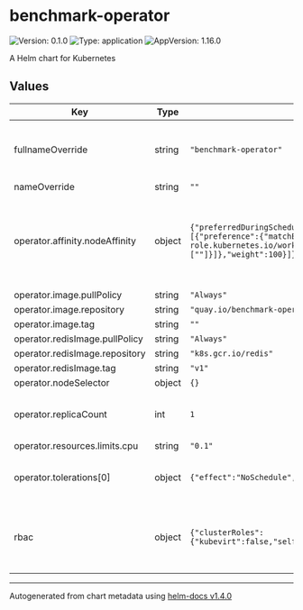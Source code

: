 # benchmark-operator

![Version: 0.1.0](https://img.shields.io/badge/Version-0.1.0-informational?style=flat-square) ![Type: application](https://img.shields.io/badge/Type-application-informational?style=flat-square) ![AppVersion: 1.16.0](https://img.shields.io/badge/AppVersion-1.16.0-informational?style=flat-square)

A Helm chart for Kubernetes

## Values

| Key | Type | Default | Description |
|-----|------|---------|-------------|
| fullnameOverride | string | `"benchmark-operator"` | (string) overrides naming of all resources |
| nameOverride | string | `""` |  |
| operator.affinity.nodeAffinity | object | `{"preferredDuringSchedulingIgnoredDuringExecution":[{"preference":{"matchExpressions":[{"key":"node-role.kubernetes.io/workload","operator":"In","values":[""]}]},"weight":100}]}` | nodeAffinity is set to make the operator run on workload nodes, but it's not required |
| operator.image.pullPolicy | string | `"Always"` |  |
| operator.image.repository | string | `"quay.io/benchmark-operator/benchmark-operator"` |  |
| operator.image.tag | string | `""` |  |
| operator.redisImage.pullPolicy | string | `"Always"` |  |
| operator.redisImage.repository | string | `"k8s.gcr.io/redis"` |  |
| operator.redisImage.tag | string | `"v1"` |  |
| operator.nodeSelector | object | `{}` |  |
| operator.replicaCount | int | `1` | how many replicas for the operator deployment |
| operator.resources.limits.cpu | string | `"0.1"` |  |
| operator.tolerations[0] | object | `{"effect":"NoSchedule","key":"role","value":"workload"}` | schedule on a workload node even if it's tainted |
| rbac | object | `{"clusterRoles":{"kubevirt":false,"selfProvisioner":false}}` | map for custom cluster roles for certain benchmarks like kubevirt |

----------------------------------------------
Autogenerated from chart metadata using [helm-docs v1.4.0](https://github.com/norwoodj/helm-docs/releases/v1.4.0)
